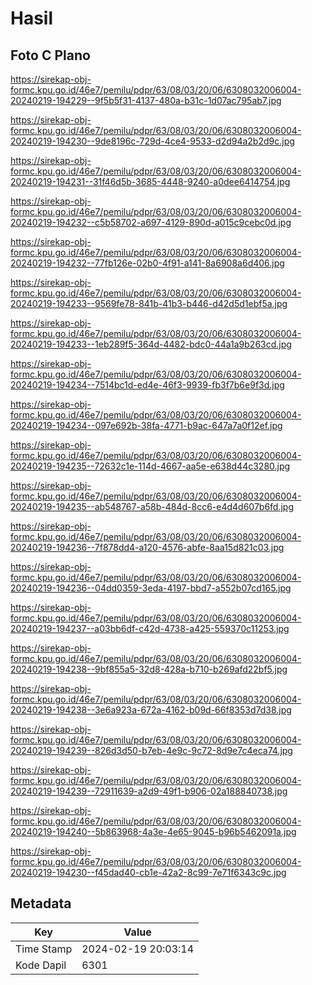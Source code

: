 # Hasil

## Foto C Plano

https://sirekap-obj-formc.kpu.go.id/46e7/pemilu/pdpr/63/08/03/20/06/6308032006004-20240219-194229--9f5b5f31-4137-480a-b31c-1d07ac795ab7.jpg

https://sirekap-obj-formc.kpu.go.id/46e7/pemilu/pdpr/63/08/03/20/06/6308032006004-20240219-194230--9de8196c-729d-4ce4-9533-d2d94a2b2d9c.jpg

https://sirekap-obj-formc.kpu.go.id/46e7/pemilu/pdpr/63/08/03/20/06/6308032006004-20240219-194231--31f46d5b-3685-4448-9240-a0dee6414754.jpg

https://sirekap-obj-formc.kpu.go.id/46e7/pemilu/pdpr/63/08/03/20/06/6308032006004-20240219-194232--c5b58702-a697-4129-890d-a015c9cebc0d.jpg

https://sirekap-obj-formc.kpu.go.id/46e7/pemilu/pdpr/63/08/03/20/06/6308032006004-20240219-194232--77fb126e-02b0-4f91-a141-8a6908a6d406.jpg

https://sirekap-obj-formc.kpu.go.id/46e7/pemilu/pdpr/63/08/03/20/06/6308032006004-20240219-194233--9569fe78-841b-41b3-b446-d42d5d1ebf5a.jpg

https://sirekap-obj-formc.kpu.go.id/46e7/pemilu/pdpr/63/08/03/20/06/6308032006004-20240219-194233--1eb289f5-364d-4482-bdc0-44a1a9b263cd.jpg

https://sirekap-obj-formc.kpu.go.id/46e7/pemilu/pdpr/63/08/03/20/06/6308032006004-20240219-194234--7514bc1d-ed4e-46f3-9939-fb3f7b6e9f3d.jpg

https://sirekap-obj-formc.kpu.go.id/46e7/pemilu/pdpr/63/08/03/20/06/6308032006004-20240219-194234--097e692b-38fa-4771-b9ac-647a7a0f12ef.jpg

https://sirekap-obj-formc.kpu.go.id/46e7/pemilu/pdpr/63/08/03/20/06/6308032006004-20240219-194235--72632c1e-114d-4667-aa5e-e638d44c3280.jpg

https://sirekap-obj-formc.kpu.go.id/46e7/pemilu/pdpr/63/08/03/20/06/6308032006004-20240219-194235--ab548767-a58b-484d-8cc6-e4d4d607b6fd.jpg

https://sirekap-obj-formc.kpu.go.id/46e7/pemilu/pdpr/63/08/03/20/06/6308032006004-20240219-194236--7f878dd4-a120-4576-abfe-8aa15d821c03.jpg

https://sirekap-obj-formc.kpu.go.id/46e7/pemilu/pdpr/63/08/03/20/06/6308032006004-20240219-194236--04dd0359-3eda-4197-bbd7-a552b07cd165.jpg

https://sirekap-obj-formc.kpu.go.id/46e7/pemilu/pdpr/63/08/03/20/06/6308032006004-20240219-194237--a03bb6df-c42d-4738-a425-559370c11253.jpg

https://sirekap-obj-formc.kpu.go.id/46e7/pemilu/pdpr/63/08/03/20/06/6308032006004-20240219-194238--9bf855a5-32d8-428a-b710-b269afd22bf5.jpg

https://sirekap-obj-formc.kpu.go.id/46e7/pemilu/pdpr/63/08/03/20/06/6308032006004-20240219-194238--3e6a923a-672a-4162-b09d-66f8353d7d38.jpg

https://sirekap-obj-formc.kpu.go.id/46e7/pemilu/pdpr/63/08/03/20/06/6308032006004-20240219-194239--826d3d50-b7eb-4e9c-9c72-8d9e7c4eca74.jpg

https://sirekap-obj-formc.kpu.go.id/46e7/pemilu/pdpr/63/08/03/20/06/6308032006004-20240219-194239--72911639-a2d9-49f1-b906-02a188840738.jpg

https://sirekap-obj-formc.kpu.go.id/46e7/pemilu/pdpr/63/08/03/20/06/6308032006004-20240219-194240--5b863968-4a3e-4e65-9045-b96b5462091a.jpg

https://sirekap-obj-formc.kpu.go.id/46e7/pemilu/pdpr/63/08/03/20/06/6308032006004-20240219-194230--f45dad40-cb1e-42a2-8c99-7e71f6343c9c.jpg


## Metadata

| Key        | Value               |
| ---------- | ------------------- |
| Time Stamp | 2024-02-19 20:03:14 |
| Kode Dapil | 6301                |



